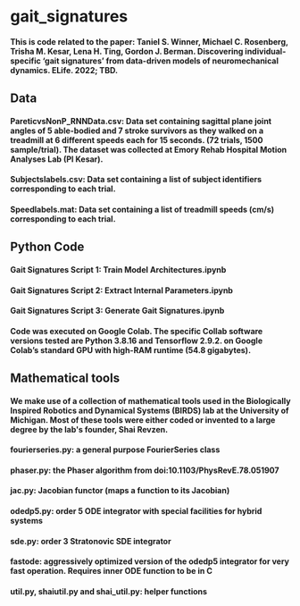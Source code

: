 # gait_signatures

#### This is code related to the paper: Taniel S. Winner, Michael C. Rosenberg, Trisha M. Kesar, Lena H. Ting, Gordon J. Berman. Discovering individual-specific ‘gait signatures’ from data-driven models of neuromechanical dynamics. ELife. 2022; TBD. 

## Data

#### PareticvsNonP_RNNData.csv: Data set containing sagittal plane joint angles of 5 able-bodied and 7 stroke survivors as they walked on a treadmill at 6 different speeds each for 15 seconds. (72 trials, 1500 sample/trial). The dataset was collected at Emory Rehab Hospital Motion Analyses Lab (PI Kesar). 

#### **Subjectslabels.csv**: Data set containing a list of subject identifiers corresponding to each trial. 

#### **Speedlabels.mat**: Data set containing a list of treadmill speeds (cm/s) corresponding to each trial. 


## Python Code  

#### **Gait Signatures Script 1: Train Model Architectures.ipynb** 
#### **Gait Signatures Script 2: Extract Internal Parameters.ipynb** 
#### **Gait Signatures Script 3: Generate Gait Signatures.ipynb** 

#### Code was executed on Google Colab. The specific Collab software versions tested are Python 3.8.16 and Tensorflow 2.9.2. on Google Colab’s standard GPU with high-RAM runtime (54.8 gigabytes). 

## Mathematical tools 

#### We make use of a collection of mathematical tools used in the Biologically Inspired Robotics and Dynamical Systems (BIRDS) lab at the University of Michigan. Most of these tools were either coded or invented to a large degree by the lab's founder, Shai Revzen. 

#### **fourierseries.py**: a general purpose FourierSeries class 
#### **phaser.py**: the Phaser algorithm from doi:10.1103/PhysRevE.78.051907 
#### **jac.py**: Jacobian functor (maps a function to its Jacobian) 
#### **odedp5.py**: order 5 ODE integrator with special facilities for hybrid systems 
#### **sde.py**: order 3 Stratonovic SDE integrator 
#### **fastode**: aggressively optimized version of the odedp5 integrator for very fast operation. Requires inner ODE function to be in C  
#### **util.py**, shaiutil.py and shai_util.py: helper functions 
